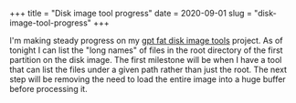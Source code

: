 +++
title = "Disk image tool progress"
date = 2020-09-01
slug = "disk-image-tool-progress"
+++

I'm making steady progress on my [gpt fat disk image tools](https://github.com/gridbugs/gpt-fat-disk-image) project.
As of tonight I can list the "long names" of files in the root directory of the first partition on the disk image.
The first milestone will be when I have a tool that can list the files under a given path rather than just the root.
The next step will be removing the need to load the entire image into a huge buffer before processing it.
